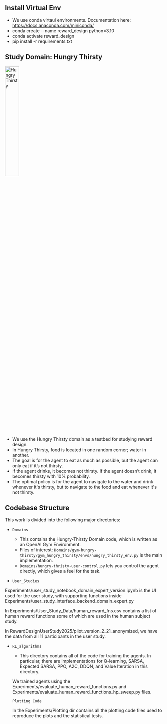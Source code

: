 ## Install Virtual Env

* We use conda virtaul environments. Documentation here: https://docs.anaconda.com/miniconda/
* conda create --name reward_design python=3.10
* conda activate reward_design
* pip install -r requirements.txt 

## Study Domain: Hungry Thirsty 

<img src="https://user-images.githubusercontent.com/6353393/217291559-d9db4a5c-b1df-4f3f-a2c4-5d26d6c017a7.png" alt="Hungry Thirsty" width="30%">

* We use the Hungry Thirsty domain as a testbed for studying reward design. 
* In Hungry Thirsty, food is located in one random corner; water in another.
* The goal is for the agent to eat as much as possible, but the agent can only eat if it’s not thirsty.
* If the agent drinks, it becomes not thirsty. If the agent doesn’t drink, it becomes thirsty with 10% probability.
* The optimal policy is for the agent to navigate to the water and drink whenever it's thirsty, but to navigate to the food and eat whenever it's not thirsty. 

## Codebase Structure

This work is divided into the following major directories:
* ```Domains```
  * This contains the Hungry-Thirsty Domain code, which is written as an OpenAI Gym Environment.
  * Files of interest: ```Domains/gym-hungry-thirsty/gym_hungry_thirsty/envs/hungry_thirsty_env.py``` is the main implementation.
  * ```Domains/hungry-thristy-user-control.py``` lets you control the agent directly, which gives a feel for the task. 
  
* ```User_Studies```

Experiments/user_study_notebook_domain_expert_version.ipynb is the UI used for the user study, with supporting functions inside Experiments/user_study_interface_backend_domain_expert.py

In Experiments/User_Study_Data/human_reward_fns.csv contains a list of human reward functions some of which are used in the human subject study.

In RewardDesignUserStudy2025/pilot_version_2_21_anonymized, we have the data from all 11 participants in the user study. 

* ```RL_algorithms```
  * This directory contains all of the code for training the agents. In particular, there are implementations for Q-learning, SARSA, Expected SARSA, PPO, A2C, DDQN, and Value Iteration in this directory. 

  We trained agents using the Experiments/evaluate_human_reward_functions.py and Experiments/evaluate_human_reward_functions_hp_sweep.py files. 

  ```Plotting Code```

  In the Experiments/Plotting dir contains all the plotting code files used to reproduce the plots and the statistical tests.
  
